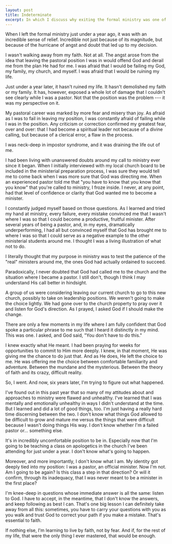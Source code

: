 ```yaml
---
layout: post
title: Indeterminate
excerpt: In which I discuss why exiting the formal ministry was one of the best decisions I've made.
---
```


When I left the formal ministry just under a year ago, it was with an incredible sense of relief. Incredible not just because of its magnitude, but because of the hurricane of angst and doubt that led up to my decision.

I wasn't walking away from my faith. Not at all. The angst arose from the idea that leaving the pastoral position I was in would offend God and derail me from the plan He had for me. I was afraid that I would be failing my God, my family, my church, and myself. I was afraid that I would be ruining my life.

Just under a year later, it hasn't ruined my life. It hasn't demolished my faith or my family. It has, however, exposed a whole lot of damage that I couldn't see clearly while I was a pastor. Not that the position was the problem --- it was my perspective on it.

My pastoral career was marked by more fear and misery than joy. As afraid as I was to fail in leaving my position, I was constantly afraid of failing while I was in the position. Any criticism or correction confirmed my greatest fear, over and over: that I had become a spiritual leader not because of a divine calling, but because of a clerical error, a flaw in the process.

I was neck-deep in impostor syndrome, and it was draining the life out of me.

I had been living with unanswered doubts around my call to ministry ever since it began. When I initially interviewed with my local church board to be included in the ministerial preparation process, I was sure they would tell me to come back when I was more sure that God was directing me. When an experienced pastor told me that "you have to know that you know that you know" that you're called to ministry, I froze inside. I never, at any point, had that level of confidence or clarity that God wanted me to become a minister.

I constantly judged myself based on those questions. As I learned and tried my hand at ministry, every failure, every mistake convinced me that I wasn't where I was so that I could become a productive, fruitful minister. After several years of being a pastor, and, in my eyes, dramatically underperforming, I had all but convinced myself that God has brought me to where I was so that I could serve as a negative example to the other ministerial students around me. I thought I was a living illustration of what not to do.

I literally thought that my purpose in ministry was to test the patience of the "real" ministers around me, the ones God had actually ordained to succeed.

Paradoxically, I never doubted that God had called me to the church and the situation where I became a pastor. I still don't, though I think I may understand His call better in hindsight.

A group of us were considering leaving our current church to go to this new church, possibly to take on leadership positions. We weren't going to make the choice lightly. We had gone over to the church property to pray over it and listen for God's direction. As I prayed, I asked God if I should make the change.

There are only a few moments in my life where I am fully confident that God spoke a particular phrase to me such that I heard it distinctly in my mind. This was one. I asked, and God said, "You don't have to do this."

I knew exactly what He meant. I had been praying for weeks for opportunities to commit to Him more deeply. I knew, in that moment, He was giving me the chance to do just that. And as He does, He left the choice to me. He was offering me the choice between comfortable familiarity and adventure. Between the mundane and the mysterious. Between the theory of faith and its crazy, difficult reality.

So, I went. And now, six years later, I'm trying to figure out what happened.

I've found out in this past year that so many of my attitudes about and approaches to ministry were flawed and unhealthy. I've learned that I was mentally and emotionally unhealthy in ways I didn't understand at the time. But I learned and did a lot of good things, too. I'm just having a really hard time discerning between the two. I don't know what things God allowed to be difficult to grow and mature me versus the things that were difficult because I wasn't doing things His way. I don't know whether I'm a failed pastor or… something else.

It's in incredibly uncomfortable position to be in. Especially now that I'm going to be teaching a class on apologetics in the church I've been attending for just under a year. I don't know what's going to happen.

Moreover, and more importantly, I don't know what I am. My identity got deeply tied into my position: I was a pastor, an official minister. Now I'm not. Am I going to be again? Is this class a step in that direction? Or will it confirm, through its inadequacy, that I was never meant to be a minister in the first place?

I'm knee-deep in questions whose immediate answer is all the same: listen to God. I have to accept, in the meantime, that I don't know the answers, and keep following as best I can. That's one big lesson I can definitely take away from all this: sometimes, you have to carry your questions with you as you walk and trust God to correct your path if you make a mistake. That's essential to faith.

If nothing else, I'm learning to live by faith, not by fear. And if, for the rest of my life, that were the only thing I ever mastered, that would be enough.
